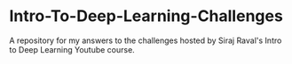 # Intro-To-Deep-Learning-Challenges
A repository for my answers to the challenges hosted by Siraj Raval's Intro to Deep Learning Youtube course.
